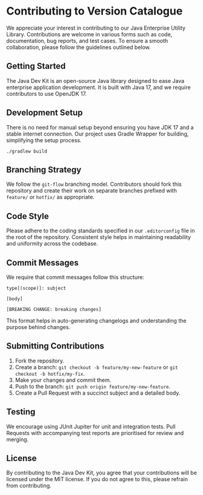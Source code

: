 # Contributing to Version Catalogue

We appreciate your interest in contributing to our Java Enterprise Utility Library. Contributions are welcome in various
forms such as code, documentation, bug reports, and test cases. To ensure a smooth collaboration, please follow the
guidelines outlined below.

## Getting Started

The Java Dev Kit is an open-source Java library designed to ease Java enterprise application development. It is built
with Java 17, and we require contributors to use OpenJDK 17.

## Development Setup

There is no need for manual setup beyond ensuring you have JDK 17 and a stable internet connection. Our project uses
Gradle Wrapper for building, simplifying the setup process.

```shell
./gradlew build
```

## Branching Strategy

We follow the `git-flow` branching model. Contributors should fork this repository and create their work on separate
branches prefixed with `feature/` or `hotfix/` as appropriate.

## Code Style

Please adhere to the coding standards specified in our `.editorconfig` file in the root of the repository. Consistent
style helps in maintaining readability and uniformity across the codebase.

## Commit Messages

We require that commit messages follow this structure:

```text
type[(scope)]: subject

[body]

[BREAKING CHANGE: breaking changes]
```

This format helps in auto-generating changelogs and understanding the purpose behind changes.

## Submitting Contributions

1. Fork the repository.
2. Create a branch: `git checkout -b feature/my-new-feature` or `git checkout -b hotfix/my-fix`.
3. Make your changes and commit them.
4. Push to the branch: `git push origin feature/my-new-feature`.
5. Create a Pull Request with a succinct subject and a detailed body.

## Testing

We encourage using JUnit Jupiter for unit and integration tests. Pull Requests with accompanying test reports are prioritised for review and merging.

## License

By contributing to the Java Dev Kit, you agree that your contributions will be licensed under the MIT license. If you do not agree to this, please refrain from contributing.